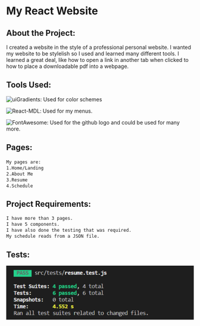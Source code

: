 # My React Website

## About the Project:

I created a website in the style of a professional personal website. I wanted my website to be stylelish so I used and learned many different tools. I learned a great deal, like how to open a link in another tab when clicked to how to place a downloadable pdf into a webpage.
## Tools Used:
![uiGradients](https://uigradients.com/): Used for color schemes

![React-MDL](https://tleunen.github.io/react-mdl/): Used for my menus.

![FontAwesome](fontawesome.com/): Used for the github logo and could be used for many more.
## Pages:
    My pages are: 
    1.Home/Landing
    2.About Me
    3.Resume
    4.Schedule
## Project Requirements:
    I have more than 3 pages.
    I have 5 components.
    I have also done the testing that was required.
    My schedule reads from a JSON file.

## Tests:
![Tests](https://raw.githubusercontent.com/dtaylor6306/dtaylor6306.github.io/master/public/images/testsPass.PNG)



